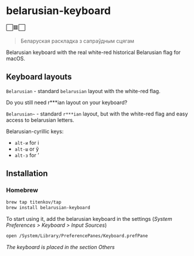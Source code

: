 belarusian-keyboard
============
⬜️🟥⬜️

> Беларуская раскладка з сапраўдным сцягам

Belarusian keyboard with the real white-red historical Belarusian flag for macOS.

Keyboard layouts
------------

`Belarusian` - standard `belarusian` layout with the white-red flag.

Do you still need r***ian layout on your keyboard?

`Belarusian~` - standard `r***ian` layout, but with the white-red flag and easy access to belarusian letters.

Belarusian-cyrillic keys:
- `alt-и` for і
- `alt-ш` or ў
- `alt-з` for ’

Installation
------------
### Homebrew

```bash
brew tap titenkov/tap
brew install belarusian-keyboard
```

To start using it, add the belarusian keyboard in the settings (*System Preferences > Keyboard > Input Sources*)

```bash
open /System/Library/PreferencePanes/Keyboard.prefPane
```

*The keyboard is placed in the section Others*
